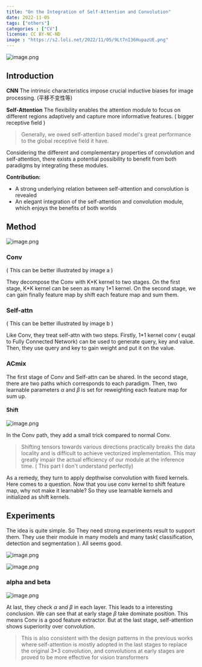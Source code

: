 ```yaml
---
title: "On the Integration of Self-Attention and Convolution"
date: 2022-11-05
tags: ["others"]
categories : ["CV"]
license: CC BY-NC-ND
image : "https://s2.loli.net/2022/11/05/9Lt7nI36HupazUE.png"
---
```


![image.png](https://s2.loli.net/2022/11/05/q6tB2b4KcskzQZn.png)

## Introduction

**CNN** The intrinsic characteristics impose crucial inductive biases for image processing. (平移不变性等)

**Self-Attention**  The flexibility enables the attention module to focus on different regions adaptively and capture more informative features.  ( bigger receptive field )

> Generally, we owed self-attention based model's great performance to the global receptive field it have. 

Considering the different and complementary properties of convolution and self-attention, there exists a potential possibility to benefit from both paradigms by integrating these modules.

**Contribution:**

- A strong underlying relation between self-attention and convolution is revealed
- An elegant integration of the self-attention and convolution module, which enjoys the benefits of both worlds

## Method

![image.png](https://s2.loli.net/2022/11/05/4cCOJaNnGZPq56Q.png)

### Conv

( This can be better illustrated by image a )

They decompose the Conv with K*K kernel to two stages. On the first stage, K\*K kernel can be seen as many 1\*1 kernel. On the second stage, we can gain finally feature map by shift each feature map and sum them.

### Self-attn

( This can be better illustrated by image b )

Like Conv, they treat self-attn with two steps. Firstly, 1*1 kernel conv ( euqal to Fully Connected Network) can be used to generate query, key and value. Then, they use query and key to gain weight and put it on the value. 

### ACmix

The first stage of Conv and Self-attn can be shared. In the second stage, there are two paths which corresponds to each paradigm. Then, two learnable parameters $\alpha$ and $\beta$ is set for reweighting each feature map for sum up.

#### Shift

![image.png](https://s2.loli.net/2022/11/05/hKvFbsuZg6Qkt7w.png)

In the Conv path, they add a small trick compared to normal Conv.

> Shifting tensors towards various directions practically breaks the data locality and is difficult to achieve vectorized implementation. This may greatly impair the actual efficiency of our module at the inference time. ( This part I don't understand perfectly)

As a remedy, they turn to apply depthwise convolution with fixed kernels. Here comes to a question. Now that you use conv kernel to shift feature map, why not make it learnable? So they use learnable kernels and initialized as shift kernels.

## Experiments

The idea is quite simple. So They need strong experiments result to support them. They use their module in many models and many task( classification, detection and segmentation ). All seems good.

![image.png](https://s2.loli.net/2022/11/05/TXMgFrQBpkd6Wcs.png)

![image.png](https://s2.loli.net/2022/11/05/qn4bxQupHwck21A.png)

### alpha and beta

![image.png](https://s2.loli.net/2022/11/05/VJ5gh2LsanSkfIH.png)

At last, they check $\alpha$ and  $\beta$ in each layer. This leads to a interesting conclusion. We can see that at early stage $\beta$ take dominate position. This means Conv is a good feature extractor. But at the last stage, self-attention shows superiority over convolution. 

> This is also consistent with the design patterns in the previous works where self-attention is mostly adopted in the last stages to replace the original 3×3 convolution, and convolutions at early stages are proved to be more effective for vision transformers


